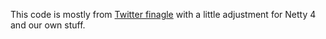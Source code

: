 This code is mostly from [Twitter finagle](https://github.com/twitter/finagle/tree/master/finagle-core/src/main/scala/com/twitter/finagle/ssl) with a little adjustment for Netty 4 and our own stuff.
